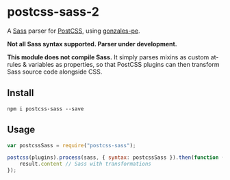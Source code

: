 # postcss-sass-2

A [Sass](http://sass-lang.com/) parser for [PostCSS](https://github.com/postcss/postcss), using [gonzales-pe](https://github.com/tonyganch/gonzales-pe).

**Not all Sass syntax supported. Parser under development.**

**This module does not compile Sass.** It simply parses mixins as custom at-rules & variables as properties, so that PostCSS plugins can then transform Sass source code alongside CSS.

## Install
`npm i postcss-sass --save`

## Usage
```js
var postcssSass = require("postcss-sass");

postcss(plugins).process(sass, { syntax: postcssSass }).then(function (result) {
    result.content // Sass with transformations
});
```

